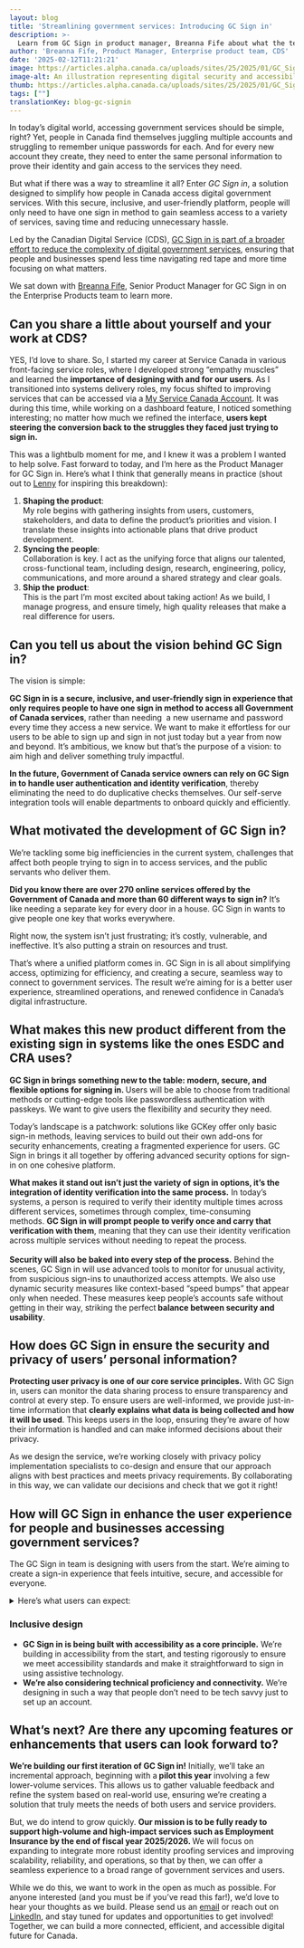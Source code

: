 ```yaml
---
layout: blog
title: 'Streamlining government services: Introducing GC Sign in'
description: >-
  Learn from GC Sign in product manager, Breanna Fife about what the team is building, and how it will contribute to more seamless, secure digital services.
author: 'Breanna Fife, Product Manager, Enterprise product team, CDS'
date: '2025-02-12T11:21:21'
image: https://articles.alpha.canada.ca/uploads/sites/25/2025/01/GC_Sign_20250128_Blog_Post.jpg
image-alt: An illustration representing digital security and accessibility. It features a laptop with a key symbol, a mobile device with a padlock icon, gears, a folder, a speech bubble, and symbols of accessibility and Canada
thumb: https://articles.alpha.canada.ca/uploads/sites/25/2025/01/GC_Sign_20250128_Blog_Post.jpg
tags: [""]
translationKey: blog-gc-signin
---
```


<p>In today’s digital world, accessing government services should be simple, right? Yet, people in Canada find themselves juggling multiple accounts and struggling to remember unique passwords for each. And for every new account they create, they need to enter the same personal information to prove their identity and gain access to the services they need.</p>



<p>But what if there was a way to streamline it all? Enter <em>GC Sign in</em>, a&nbsp;solution designed to simplify how people in Canada access digital government services. With this secure, inclusive, and user-friendly platform, people will only need to have one sign in method to gain seamless access to a variety of services, saving time and reducing unnecessary hassle.</p>



<p>Led by the Canadian Digital Service (CDS), <a href="https://www.canada.ca/en/government/system/digital-government/digital-government-innovations/digital-credentials.html" target="_blank" rel="noreferrer noopener">GC Sign in is part of a broader effort to reduce the complexity of digital government services</a>, ensuring that people and businesses spend less time navigating red tape and more time focusing on what matters.</p>



<p>We sat down with <a href="https://www.linkedin.com/in/breanna-fife-41b18964/" target="_blank" rel="noreferrer noopener">Breanna Fife</a>, Senior Product Manager for GC Sign in on the Enterprise Products team to learn more.</p>



<h2 class="wp-block-heading" id="h-can-you-share-a-little-about-yourself-and-your-work-at-cds-nbsp"><strong>Can you share a little about yourself and your work at CDS?&nbsp;</strong></h2>



<p>YES, I’d love to share.<strong> </strong>So, I started my career at Service Canada in various front-facing service roles, where I developed strong &#8220;empathy muscles” and learned the <strong>importance of designing with and for our users</strong>. As I transitioned into systems delivery roles, my focus shifted to improving services that can be accessed via a <a href="https://www.canada.ca/en/employment-social-development/services/my-account.html" target="_blank" rel="noreferrer noopener">My Service Canada Account</a>. It was during this time, while working on a dashboard feature, I noticed something interesting; no matter how much we refined the interface, <strong>users kept steering the conversion back to the struggles they faced just trying to sign in.&nbsp;</strong></p>



<p>This was a lightbulb moment for me, and I knew it was a problem I wanted to help solve. Fast forward to today, and I’m here as the Product Manager for GC Sign in. Here’s what I think that generally means in practice (shout out to&nbsp;<a href="https://www.lennysnewsletter.com/p/what-is-product-management" target="_blank" rel="noreferrer noopener">Lenny</a> for inspiring this breakdown):&nbsp;</p>



<ol class="wp-block-list">
<li><strong>Shaping the product</strong>:<br>My role begins with gathering insights from users, customers, stakeholders, and data to define the product’s priorities and vision. I translate these insights into actionable plans that drive product development.</li>



<li><strong>Syncing the people</strong>:<br>Collaboration is key. I act as the unifying force that aligns our talented,&nbsp; cross-functional team, including design, research, engineering, policy, communications, and more around a shared strategy and clear goals.</li>



<li><strong>Ship the product</strong>:&nbsp;<br>This is the part I’m most excited about taking action! As we build, I manage progress, and ensure timely, high quality releases that make a real difference for users.</li>
</ol>



<h2 class="wp-block-heading" id="h-can-you-tell-us-about-the-vision-behind-gc-sign-in-nbsp"><strong>Can you tell us about the vision behind GC Sign in?&nbsp;</strong></h2>



<p>The vision is simple:</p>



<p><strong>GC Sign in is a secure, inclusive, and user-friendly sign in experience that only requires people to have one sign in method to access all Government of Canada services</strong>, rather than needing&nbsp; a new username and password every time they access a new service. We want to make it effortless for our users to be able to sign up and sign in not just today but a year from now and beyond. It’s ambitious, we know but that’s the purpose of a vision: to aim high and deliver something truly impactful.&nbsp;</p>



<p><strong>In the future, Government of Canada service owners can rely on GC Sign in to&nbsp;handle user authentication and identity verification</strong>, thereby eliminating the need to do duplicative checks themselves. Our self-serve integration tools will enable departments to onboard quickly and efficiently.</p>



<h2 class="wp-block-heading" id="h-what-motivated-the-development-of-gc-sign-in-nbsp"><strong>What motivated the development of GC Sign in?&nbsp;</strong></h2>



<p>We’re tackling some big inefficiencies in the current system, challenges that affect both people trying to sign in to access services,&nbsp;and the public servants who&nbsp;deliver them.</p>



<p><strong>Did you know there are over 270 online services offered by the Government of Canada and more than 60 different ways to sign in?</strong> It’s like needing a separate key for every door in a house. GC Sign in wants to give people one key that works everywhere.</p>



<p>Right now, the system isn’t just frustrating; it’s costly, vulnerable, and ineffective. It’s also putting a strain on resources and trust.</p>



<p>That’s where a unified platform comes in. GC Sign in is all about simplifying access, optimizing for efficiency, and creating a secure, seamless way to connect to government services. The result we&#8217;re aiming for is a better user experience, streamlined operations, and renewed confidence in Canada’s digital infrastructure.</p>



<h2 class="wp-block-heading" id="h-what-makes-this-new-product-different-from-the-existing-sign-in-systems-like-the-ones-esdc-and-cra-uses-nbsp"><strong>What makes this new product different from the existing sign in systems like the ones ESDC and CRA uses?&nbsp;</strong></h2>



<p><strong>GC Sign in brings something new to the table: modern, secure, and flexible&nbsp;options for signing in. </strong>Users will be able to choose from traditional methods or cutting-edge tools like passwordless authentication with passkeys. We want to give users the flexibility and security they need.&nbsp;</p>



<p>Today’s landscape is a patchwork: solutions like GCKey offer only basic sign-in methods, leaving services to build out their own add-ons for security enhancements, creating a fragmented experience for users. GC Sign in brings it all together by offering advanced security options for sign-in on one cohesive platform.&nbsp;&nbsp;</p>



<p><strong>What makes it stand out isn&#8217;t just the variety of sign in options, it’s the integration of identity verification into the same process.</strong> In&nbsp;today’s systems, a person is required to verify their identity multiple times across different services, sometimes through complex, time-consuming methods.&nbsp;<strong>GC Sign in will prompt people to verify&nbsp;once and carry that verification with them</strong>, meaning that they can use their identity verification across multiple services without needing to repeat the process.<br><br><strong>Security will also be baked into every step of the process.</strong> Behind the scenes, GC Sign in will use advanced tools to monitor for unusual activity, from suspicious sign-ins to unauthorized access attempts. We also use dynamic security measures like context-based “speed bumps” that appear only when needed. These measures keep people’s accounts safe without getting in their way, striking the perfect<strong> balance between security and usability</strong>.</p>



<h2 class="wp-block-heading" id="h-how-does-gc-sign-in-ensure-the-security-and-privacy-of-users-personal-information"><strong>How does GC Sign in ensure the security and privacy of users&#8217; personal information?</strong></h2>



<p><strong>Protecting user privacy is one of our core service principles.</strong> With GC Sign in, users&nbsp;can monitor the data sharing process to ensure transparency and control at every step. To ensure users are well-informed, we provide just-in-time information that <strong>clearly explains what data is being collected and how it will be used</strong>. This keeps users in the loop, ensuring they&#8217;re aware of how their information is handled and can make informed decisions about their privacy.</p>



<p>As we design the service, we&#8217;re working closely with privacy policy implementation specialists to co-design and ensure that our approach aligns with best practices and meets privacy requirements. By collaborating in this way, we can validate our decisions and check that we got it right!&nbsp;</p>



<h2 class="wp-block-heading" id="h-how-will-gc-sign-in-enhance-the-user-experience-for-people-and-businesses-accessing-government-services"><strong>How will GC Sign in enhance the user experience for people and businesses accessing government services?</strong></h2>



<p>The GC Sign in team is designing with users from the start. We’re aiming to create a sign-in experience that feels intuitive, secure, and accessible for everyone.</p>



<details class="wp-block-cds-snc-accordion"><summary>Here’s what users can expect:</summary>
<p><strong>Faster, more convenient service</strong>.</p>



<p><strong>One front door</strong>: No need to create new user names or passwords. With GC Sign in, users can access government services using sign-in options they already have.</p>



<p><strong>Flexible sign in options: </strong>Whether people prefer passkeys, biometrics, or traditional methods, GC Sign in offers choices that fit their comfort and needs. Once they’re signed in, managing credentials and information will feel effortless.</p>



<p><strong>One profile</strong>: People’s information is saved securely, reducing the hassle of entering the same details across different services.</p>



<p><strong>Privacy-first design</strong>: It will be transparent to how data we collect is shared and used in our systems.</p>
</details>



<h3 class="wp-block-heading" id="h-inclusive-design"><strong>Inclusive design</strong></h3>



<ul class="wp-block-list">
<li><strong>GC Sign in is being built with accessibility as a core principle.</strong> We’re building in accessibility from the start, and testing rigorously to ensure we meet accessibility standards and make it straightforward to sign in using assistive technology.</li>



<li><strong>We’re also considering technical proficiency and connectivity.</strong> We’re designing in such a way that people don’t need to be tech savvy just to set up an account.</li>
</ul>



<h2 class="wp-block-heading" id="h-what-s-next-are-there-any-upcoming-features-or-enhancements-that-users-can-look-forward-to"><strong>What’s next? Are there any upcoming features or enhancements that users can look forward to?</strong></h2>



<p><strong>We&#8217;re building our first iteration of GC Sign in!</strong> Initially, we&#8217;ll take an incremental approach, beginning with a<strong> pilot this year</strong> involving a few lower-volume services. This allows us to gather valuable feedback and refine the system based on real-world use, ensuring we’re creating a solution that truly meets the needs of both users and service providers.</p>



<p>But, we do intend to grow quickly. <strong>Our mission is to be fully ready to support high-volume and high-impact services such as Employment Insurance by the end of fiscal year 2025/2026. </strong>We will focus on expanding to integrate more robust identity proofing services and improving scalability, reliability, and operations, so that by then, we can offer a seamless experience to a broad range of government services and users.</p>



<p>While we do this, we want to work in the open as much as possible. For anyone interested (and you must be if you’ve read this far!), we’d love to hear your thoughts as we build. Please send us an <a href="mailto:cds-snc@servicecanada.gc.ca" target="_blank" rel="noreferrer noopener">email</a> or reach out on <a href="https://www.linkedin.com/company/cds-snc/" target="_blank" rel="noreferrer noopener">LinkedIn</a>, and stay tuned for updates and opportunities to get involved! Together, we can build a more connected, efficient, and accessible digital future for Canada.</p>



<p></p>

